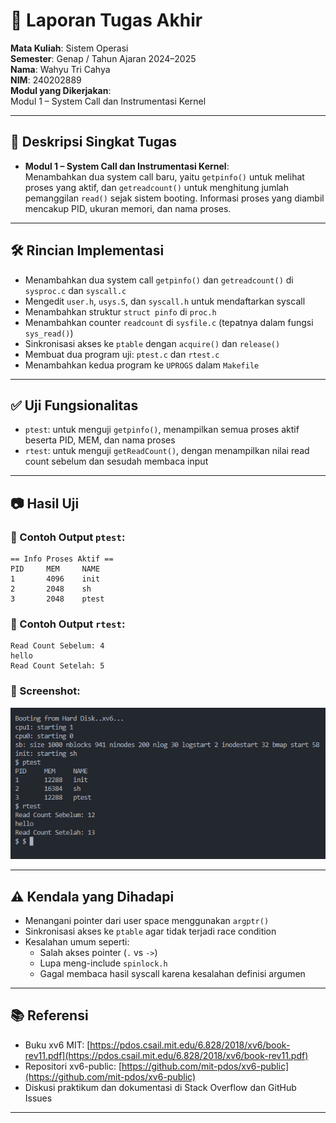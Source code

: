 
# 📝 Laporan Tugas Akhir

**Mata Kuliah**: Sistem Operasi  
**Semester**: Genap / Tahun Ajaran 2024–2025  
**Nama**: Wahyu Tri Cahya  
**NIM**: 240202889  
**Modul yang Dikerjakan**:  
Modul 1 – System Call dan Instrumentasi Kernel  

---

## 📌 Deskripsi Singkat Tugas

* **Modul 1 – System Call dan Instrumentasi Kernel**:  
  Menambahkan dua system call baru, yaitu `getpinfo()` untuk melihat proses yang aktif, dan `getreadcount()` untuk menghitung jumlah pemanggilan `read()` sejak sistem booting. Informasi proses yang diambil mencakup PID, ukuran memori, dan nama proses.

---

## 🛠️ Rincian Implementasi

* Menambahkan dua system call `getpinfo()` dan `getreadcount()` di `sysproc.c` dan `syscall.c`
* Mengedit `user.h`, `usys.S`, dan `syscall.h` untuk mendaftarkan syscall
* Menambahkan struktur `struct pinfo` di `proc.h`
* Menambahkan counter `readcount` di `sysfile.c` (tepatnya dalam fungsi `sys_read()`)
* Sinkronisasi akses ke `ptable` dengan `acquire()` dan `release()`
* Membuat dua program uji: `ptest.c` dan `rtest.c`
* Menambahkan kedua program ke `UPROGS` dalam `Makefile`

---

## ✅ Uji Fungsionalitas

* `ptest`: untuk menguji `getpinfo()`, menampilkan semua proses aktif beserta PID, MEM, dan nama proses
* `rtest`: untuk menguji `getReadCount()`, dengan menampilkan nilai read count sebelum dan sesudah membaca input

---

## 📷 Hasil Uji

### 📍 Contoh Output `ptest`:

```
== Info Proses Aktif ==
PID     MEM     NAME
1       4096    init
2       2048    sh
3       2048    ptest
```

### 📍 Contoh Output `rtest`:

```
Read Count Sebelum: 4
hello
Read Count Setelah: 5
```

### 📸 Screenshot:
![hasil ptest dan rtest](./screenshots/ptest_rtest_hello-outout.png)

---

## ⚠️ Kendala yang Dihadapi

* Menangani pointer dari user space menggunakan `argptr()`
* Sinkronisasi akses ke `ptable` agar tidak terjadi race condition
* Kesalahan umum seperti:
  - Salah akses pointer (`.` vs `->`)
  - Lupa meng-include `spinlock.h`
  - Gagal membaca hasil syscall karena kesalahan definisi argumen

---

## 📚 Referensi

* Buku xv6 MIT: [https://pdos.csail.mit.edu/6.828/2018/xv6/book-rev11.pdf](https://pdos.csail.mit.edu/6.828/2018/xv6/book-rev11.pdf)
* Repositori xv6-public: [https://github.com/mit-pdos/xv6-public](https://github.com/mit-pdos/xv6-public)
* Diskusi praktikum dan dokumentasi di Stack Overflow dan GitHub Issues

---
